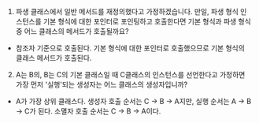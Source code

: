 1. 파생 클래스에서 일반 메서드를 재정의했다고 가정하겠습니다. 만일, 파생 형식 인스턴스를 기본 형식에 대한 포인터로 포인팅하고 호출한다면 기본 형식과 파생 형식 중 어느 클래스의 메서드가 호출될까요?
- 참조자 기준으로 호출된다. 기본 형식에 대한 포인터로 호출했으므로 기본 형식의 클래스 메서드가 호출된다.
2. A는 B의, B는 C의 기본 클래스일 때 C클래스의 인스턴스를 선언한다고 가정하면 가장 먼저 '실행'되는 생성자는 어느 클래스의 생성자입니까?
- A가 가장 상위 클래스다. 생성자 호출 순서는 C -> B -> A지만, 실행 순서는 A -> B -> C가 된다. 소멸자 호출 순서는 C -> B -> A이다.
